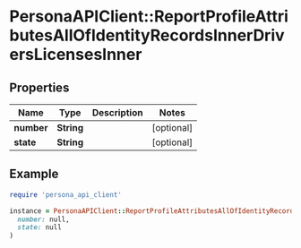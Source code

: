 # PersonaAPIClient::ReportProfileAttributesAllOfIdentityRecordsInnerDriversLicensesInner

## Properties

| Name | Type | Description | Notes |
| ---- | ---- | ----------- | ----- |
| **number** | **String** |  | [optional] |
| **state** | **String** |  | [optional] |

## Example

```ruby
require 'persona_api_client'

instance = PersonaAPIClient::ReportProfileAttributesAllOfIdentityRecordsInnerDriversLicensesInner.new(
  number: null,
  state: null
)
```


